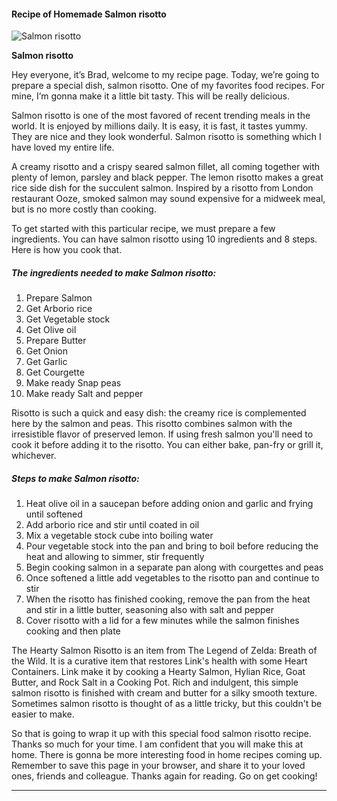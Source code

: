             

#### Recipe of Homemade Salmon risotto

![Salmon risotto](https://img-global.cpcdn.com/recipes/9d97c1e4747273d4/751x532cq70/salmon-risotto-recipe-main-photo.jpg)

**Salmon risotto**

Hey everyone, it’s Brad, welcome to my recipe page. Today, we’re going to prepare a special dish, salmon risotto. One of my favorites food recipes. For mine, I’m gonna make it a little bit tasty. This will be really delicious.

Salmon risotto is one of the most favored of recent trending meals in the world. It is enjoyed by millions daily. It is easy, it is fast, it tastes yummy. They are nice and they look wonderful. Salmon risotto is something which I have loved my entire life.

A creamy risotto and a crispy seared salmon fillet, all coming together with plenty of lemon, parsley and black pepper. The lemon risotto makes a great rice side dish for the succulent salmon. Inspired by a risotto from London restaurant Ooze, smoked salmon may sound expensive for a midweek meal, but is no more costly than cooking.

To get started with this particular recipe, we must prepare a few ingredients. You can have salmon risotto using 10 ingredients and 8 steps. Here is how you cook that.

##### The ingredients needed to make Salmon risotto:

1.  Prepare Salmon
2.  Get Arborio rice
3.  Get Vegetable stock
4.  Get Olive oil
5.  Prepare Butter
6.  Get Onion
7.  Get Garlic
8.  Get Courgette
9.  Make ready Snap peas
10.  Make ready Salt and pepper

Risotto is such a quick and easy dish: the creamy rice is complemented here by the salmon and peas. This risotto combines salmon with the irresistible flavor of preserved lemon. If using fresh salmon you'll need to cook it before adding it to the risotto. You can either bake, pan-fry or grill it, whichever.

##### Steps to make Salmon risotto:

1.  Heat olive oil in a saucepan before adding onion and garlic and frying until softened
2.  Add arborio rice and stir until coated in oil
3.  Mix a vegetable stock cube into boiling water
4.  Pour vegetable stock into the pan and bring to boil before reducing the heat and allowing to simmer, stir frequently
5.  Begin cooking salmon in a separate pan along with courgettes and peas
6.  Once softened a little add vegetables to the risotto pan and continue to stir
7.  When the risotto has finished cooking, remove the pan from the heat and stir in a little butter, seasoning also with salt and pepper
8.  Cover risotto with a lid for a few minutes while the salmon finishes cooking and then plate

The Hearty Salmon Risotto is an item from The Legend of Zelda: Breath of the Wild. It is a curative item that restores Link's health with some Heart Containers. Link make it by cooking a Hearty Salmon, Hylian Rice, Goat Butter, and Rock Salt in a Cooking Pot. Rich and indulgent, this simple salmon risotto is finished with cream and butter for a silky smooth texture. Sometimes salmon risotto is thought of as a little tricky, but this couldn't be easier to make.

So that is going to wrap it up with this special food salmon risotto recipe. Thanks so much for your time. I am confident that you will make this at home. There is gonna be more interesting food in home recipes coming up. Remember to save this page in your browser, and share it to your loved ones, friends and colleague. Thanks again for reading. Go on get cooking!

* * *